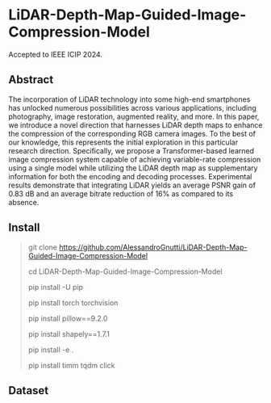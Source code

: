 # LiDAR-Depth-Map-Guided-Image-Compression-Model

Accepted to IEEE ICIP 2024.

## Abstract

The incorporation of LiDAR technology into some high-end smartphones has unlocked numerous possibilities across various applications, including photography, image restoration, augmented reality, and more. In this paper, we introduce a novel direction that harnesses LiDAR depth maps to enhance the compression of the corresponding RGB camera images. To the best of our knowledge, this represents the initial exploration in this particular research direction. Specifically, we propose a Transformer-based learned image compression system capable of achieving variable-rate compression using a single model while utilizing the LiDAR depth map as supplementary information for both the encoding and decoding processes. Experimental results demonstrate that integrating LiDAR yields an average PSNR gain of $0.83$ dB and an average bitrate reduction of $16$% as compared to its absence.

## Install

> git clone https://github.com/AlessandroGnutti/LiDAR-Depth-Map-Guided-Image-Compression-Model
> 
> cd LiDAR-Depth-Map-Guided-Image-Compression-Model
> 
> pip install -U pip
> 
> pip install torch torchvision
> 
> pip install pillow==9.2.0
> 
> pip install shapely==1.7.1
> 
> pip install -e .
> 
> pip install timm tqdm click

## Dataset


